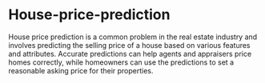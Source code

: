 # House-price-prediction
House price prediction is a common problem in the real estate industry and involves predicting the selling price of a house based on various features and attributes. Accurate predictions can help agents and appraisers price homes correctly, while homeowners can use the predictions to set a reasonable asking price for their properties.
